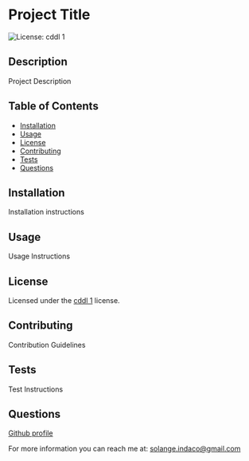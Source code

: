 
  # Project Title

  ![License: cddl 1](https://img.shields.io/badge/License-cddl1-orange.svg)

  ## Description
  
  Project Description

  ## Table of Contents

  - [Installation](#installation)
  - [Usage](#usage)
  - [License](#license)
  - [Contributing](#contributing)
  - [Tests](#tests)
  - [Questions](#questions)

  ## Installation

  Installation instructions 

  ## Usage

  Usage Instructions   

  ## License

  Licensed under the [cddl 1](https://opensource.org/licenses/cddl-1) license.

  ## Contributing

  Contribution Guidelines
  
  ## Tests

  Test Instructions
  
  ## Questions

  [Github profile](https://github.com/solangeindaco)

  For more information you can reach me at: solange.indaco@gmail.com

  